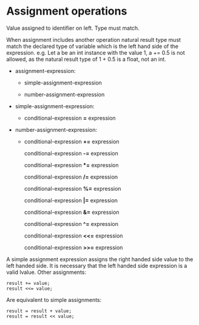 

Assignment operations
=====================

Value assigned to identifier on left. Type must match.

When assignment includes another operation natural result type must match the declared type of variable which is the left hand side of the expression. e.g. Let a be an int instance with the value 1, a += 0.5 is not allowed, as the natural result type of 1 + 0.5 is a float, not an int.

-   assignment-expression:

    -   simple-assignment-expression

    -   number-assignment-expression

-   simple-assignment-expression:

    -   conditional-expression **=** expression

-   number-assignment-expression:

    -   conditional-expression **+=** expression

        conditional-expression **-=** expression

        conditional-expression **\*=** expression

        conditional-expression **/=** expression

        conditional-expression **%=** expression

        conditional-expression **|=** expression

        conditional-expression **&=** expression

        conditional-expression **\^=** expression

        conditional-expression **\<\<=** expression

        conditional-expression **\>\>=** expression

A simple assignment expression assigns the right handed side value to the left handed side. It is necessary that the left handed side expression is a valid lvalue. Other assignments:

```vala
result += value;
result <<= value;
```

Are equivalent to simple assignments:
```vala
result = result + value;
result = result << value;
```     

